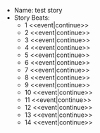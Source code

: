 * Name: test story
* Story Beats:
	* 1 <<event|continue>>
	* 2 <<event|continue>>
	* 3 <<event|continue>>
	* 4 <<event|continue>>
	* 5 <<event|continue>>
	* 6 <<event|continue>>
	* 7 <<event|continue>>
	* 8 <<event|continue>>
	* 9 <<event|continue>>
	* 10 <<event|continue>>
	* 11 <<event|continue>>
	* 12 <<event|continue>>
	* 13 <<event|continue>>
	* 14 <<event|continue>>